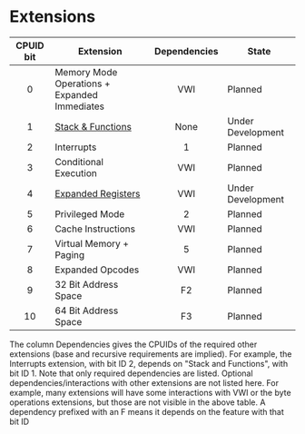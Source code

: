# Extensions

| CPUID bit | Extension                                                 | Dependencies | State             |
|:---------:|-----------------------------------------------------------|:------------:|-------------------|
|     0     | Memory Mode Operations + Expanded Immediates              | VWI          | Planned           |
|     1     | [Stack & Functions](./stack-and-functions)                | None         | Under Development |
|     2     | Interrupts                                                | 1            | Planned           |
|     3     | Conditional Execution                                     | VWI          | Planned           |
|     4     | [Expanded Registers](./expanded-registers)                | VWI          | Under Development |
|     5     | Privileged Mode                                           | 2            | Planned           |
|     6     | Cache Instructions                                        | VWI          | Planned           |
|     7     | Virtual Memory + Paging                                   | 5            | Planned           |
|     8     | Expanded Opcodes                                          | VWI          | Planned           |
|     9     | 32 Bit Address Space                                      | F2           | Planned           |
|     10    | 64 Bit Address Space                                      | F3           | Planned           |


The column Dependencies gives the CPUIDs of the required other extensions (base and recursive requirements are implied). For example, the Interrupts extension, with bit ID 2, depends on "Stack and Functions", with bit ID 1.  Note that only required dependencies are listed. Optional dependencies/interactions with other extensions are not listed here. For example, many extensions will have some interactions with VWI or the byte operations extensions, but those are not visible in the above table. A dependency prefixed with an F means it depends on the feature with that bit ID

